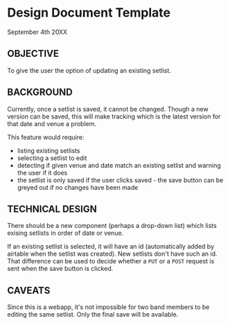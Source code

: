 # Design Document Template
September 4th 20XX

## OBJECTIVE
To give the user the option of updating an existing setlist. 

## BACKGROUND 
Currently, once a setlist is saved, it cannot be changed. Though a new version can be saved, this will make tracking which is the latest version for that date and venue a problem.

This feature would require:
- listing existing setlists
- selecting a setlist to edit
- detecting if given venue and date match an existing setlist and warning the user if it does
- the setlist is only saved if the user clicks saved - the save button can be greyed out if no changes have been made

## TECHNICAL DESIGN

There should be a new component (perhaps a drop-down list) which lists exising setlists in order of date or venue. 

If an existing setlist is selected, it will have an id (automatically added by airtable when the setlist was created). New setlists don't have such an id. That difference can be used to decide whether a `PUT` or a `POST` request is sent when the save button is clicked.

## CAVEATS

Since this is a webapp, it's not impossible for two band members to be editing the same setlist. Only the final save will be available.

